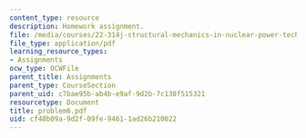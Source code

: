 ```yaml
---
content_type: resource
description: Homework assignment.
file: /media/courses/22-314j-structural-mechanics-in-nuclear-power-technology-fall-2006/cf48b09a9d2f09fe94611ad26b210022_problem6.pdf
file_type: application/pdf
learning_resource_types:
- Assignments
ocw_type: OCWFile
parent_title: Assignments
parent_type: CourseSection
parent_uid: c7bae95b-ab4b-e9af-9d2b-7c138f515321
resourcetype: Document
title: problem6.pdf
uid: cf48b09a-9d2f-09fe-9461-1ad26b210022
---
```

